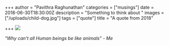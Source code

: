 +++
author = "Pavithra Raghunathan"
categories = ["musings"]
date = 2018-06-30T18:30:00Z
description = "Something to think about "
images = ["/uploads/child-dog.jpg"]
tags = ["quote"]
title = "A quote from 2018"

+++
_![](/uploads/child-dog.jpg)_

_"Why can't all Human beings be like animals" - Me_